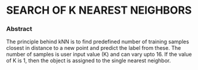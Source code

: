# SEARCH OF K NEAREST NEIGHBORS

### Abstract
The principle behind kNN is to find predefined number of training samples closest in distance to a new point and predict the label from these.
The number of samples is user input value (K) and can vary upto 16. If the value of K is 1, then the object is assigned to the single nearest neighbor.

